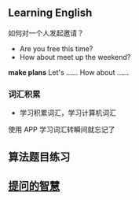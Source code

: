 ## Learning English

如何对一个人发起邀请？

- Are you free this time?
- How about meet up the weekend?

**make plans**
Let's ……
How about ……

### 词汇积累

- 学习积累词汇，学习计算机词汇

使用 APP 学习词汇转瞬间就忘记了

## 算法题目练习

## [提问的智慧](提问的智慧.md)
